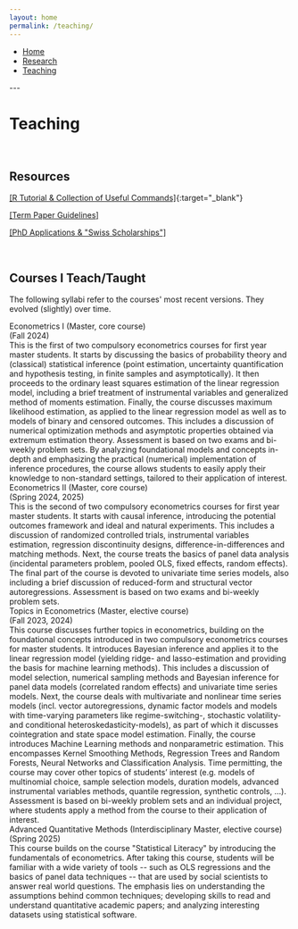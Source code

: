 ```yaml
---
layout: home
permalink: /teaching/
---
```


<nav>
    <ul>
      <li><a href="{% link index.markdown %}">Home</a></li>
      <li><a href="/research/">Research</a></li>
      <li><a href="/teaching/">Teaching</a></li>
    </ul>
</nav>
---

# Teaching

<br>


## Resources


[[R Tutorial & Collection of Useful Commands]](FilesToAdd/R-Tutorial.html){:target="_blank"}

[[Term Paper Guidelines]](FilesToAdd/MM_TermPaperGuidelines.pdf)

<a href="{% link page_teaching_PhDapps.markdown %}"> [PhD Applications & "Swiss Scholarships"] </a>

<!--
<li><a href="/t_PhDapps/">PhDapps</a></li>
-->

<br>


## Courses I Teach/Taught

The following syllabi refer to the courses' most recent versions. They evolved (slightly) over time.


<div class="tooltip"> <pptt> Econometrics I </pptt> (Master, core course) <br> <jjj>(Fall 2024)</jjj>
</div>
<abstr>
  This is the first of two compulsory econometrics courses for first year master students. 
  It starts by discussing the basics of probability theory and (classical) statistical inference (point estimation, uncertainty quantification and hypothesis testing, in finite samples and asymptotically). 
  It then proceeds to the ordinary least squares estimation of the linear regression model, including a brief treatment of instrumental variables and generalized method of moments estimation. 
  Finally, the course discusses maximum likelihood estimation, as applied to the linear regression model as well as to models of binary and censored outcomes. 
  This includes a discussion of numerical optimization methods and asymptotic properties obtained via extremum estimation theory.
  Assessment is based on two exams and bi-weekly problem sets. 
  By analyzing foundational models and concepts in-depth and emphasizing the practical (numerical) implementation of inference procedures, the course allows students to easily apply their knowledge to non-standard settings, tailored to their application of interest.
</abstr>

<br>

<div class="tooltip"> <pptt> Econometrics II </pptt> (Master, core course) <br> <jjj>(Spring 2024, 2025)</jjj>
</div>
<abstr>
  This is the second of two compulsory econometrics courses for first year master students. 
  It starts with causal inference, introducing the potential outcomes framework and ideal and natural experiments. This includes a discussion of randomized controlled trials, instrumental variables estimation, regression discontinuity designs, difference-in-differences and matching methods. 
  Next, the course treats the basics of panel data analysis (incidental parameters problem, pooled OLS, fixed effects, random effects). 
  The final part of the course is devoted to univariate time series models, also including a brief discussion of reduced-form and structural vector autoregressions.
  Assessment is based on two exams and bi-weekly problem sets. 
</abstr>

<br>

<div class="tooltip"> <pptt> Topics in Econometrics </pptt> (Master, elective course) <br> <jjj>(Fall 2023, 2024)</jjj>
</div>
<abstr>
  This course discusses further topics in econometrics, building on the foundational concepts introduced in two compulsory econometrics courses for master students.
  It introduces Bayesian inference and applies it to the linear regression model (yielding ridge- and lasso-estimation and providing the basis for machine learning methods). This includes a discussion of model selection, numerical sampling methods and Bayesian inference for panel data models (correlated random effects) and univariate time series models.
  Next, the course deals with multivariate and nonlinear time series models (incl. vector autoregressions, dynamic factor models and models with time-varying parameters like regime-switching-, stochastic volatility- and conditional heteroskedasticity-models), as part of which it discusses cointegration and state space model estimation.
  Finally, the course introduces Machine Learning methods and nonparametric estimation. This encompasses Kernel Smoothing Methods, Regression Trees and Random Forests, Neural Networks and Classification Analysis. 
  Time permitting, the course may cover other topics of students’ interest (e.g. models of multinomial choice, sample selection models, duration models, advanced instrumental variables methods, quantile regression, synthetic controls, …).
  Assessment is based on bi-weekly problem sets and an individual project, where students apply a method from the course to their application of interest. 
</abstr>

<br>

<div class="tooltip"> <pptt> Advanced Quantitative Methods </pptt> (Interdisciplinary Master, elective course) <br> <jjj>(Spring 2025)</jjj>
</div>
<abstr>
  This course builds on the course "Statistical Literacy" by introducing the fundamentals of econometrics. After taking this course, students will be familiar with a wide variety of tools -- such as OLS regressions and the basics of panel data techniques -- that are used by social scientists to answer real world questions. The emphasis lies on understanding the assumptions behind common techniques; developing skills to read and understand quantitative academic papers; and analyzing interesting datasets using statistical software.
</abstr>

